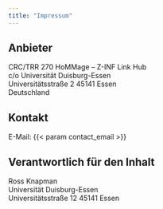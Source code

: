 ```yaml
---
title: "Impressum"
---
```


## Anbieter

CRC/TRR 270 HoMMage – Z-INF Link Hub  
c/o Universität Duisburg-Essen  
Universitätsstraße 2
45141 Essen  
Deutschland  

## Kontakt

E-Mail: {{< param contact_email >}}

## Verantwortlich für den Inhalt

Ross Knapman  
Universität Duisburg-Essen  
Universitätsstraße 12
45141 Essen